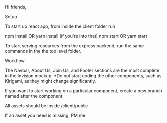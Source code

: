 Hi friends,

Setup

To start up react app, from inside the client folder run

npm install OR yarn install (if you're into that)
npm start   OR yarn start

To start serving resources from the express backend, run the same commands in the the top level folder.

Workflow

The Navbar, About Us, Join Us, and Footer sections are the most complete in the Invision mockup.
*Do not start coding the other components, such as Kirigami, as they might change significantly.

If you want to start working on a particular component, create a new branch named after the component.

All assets should be inside /client/public

If an asset you need is missing, PM me.